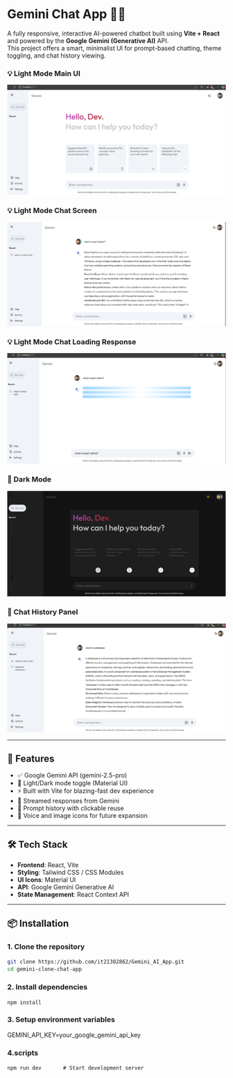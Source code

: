 # Gemini Chat App 🧠✨


A fully responsive, interactive AI-powered chatbot built using **Vite + React** and powered by the **Google Gemini (Generative AI)** API.  
This project offers a smart, minimalist UI for prompt-based chatting, theme toggling, and chat history viewing.

### 💡 Light Mode Main UI 
![Light Mode Main UI](https://github.com/it21302862/Gemini_AI_App/blob/main/gemini-clone-chat-app/src/assets/UI/main_ui.png)

### 💡 Light Mode Chat Screen 
![Light Mode Main UI](https://github.com/it21302862/Gemini_AI_App/blob/main/gemini-clone-chat-app/src/assets/UI/chat_review.png)

### 💡 Light Mode Chat Loading Response 
![Light Mode Chat Loading Response ](https://github.com/it21302862/Gemini_AI_App/blob/main/gemini-clone-chat-app/src/assets/UI/loading_preview.png)

### 🌙 Dark Mode  
![Dark Mode](https://github.com/it21302862/Gemini_AI_App/blob/main/gemini-clone-chat-app/src/assets/UI/dark.png)

### 💬 Chat History Panel  
![Chat History](https://github.com/it21302862/Gemini_AI_App/blob/main/gemini-clone-chat-app/src/assets/UI/chat_history.png)

---

## 🚀 Features

- ✅ Google Gemini API (gemini-2.5-pro)
- 🎨 Light/Dark mode toggle (Material UI)
- ⚡️ Built with Vite for blazing-fast dev experience
- 💬 Streamed responses from Gemini
- 🧠 Prompt history with clickable reuse
- 🎤 Voice and image icons for future expansion

---

## 🛠️ Tech Stack

- **Frontend**: React, Vite
- **Styling**: Tailwind CSS / CSS Modules
- **UI Icons**: Material UI
- **API**: Google Gemini Generative AI
- **State Management**: React Context API

---

## 📦 Installation

### 1. Clone the repository
```bash
git clone https://github.com/it21302862/Gemini_AI_App.git
cd gemini-clone-chat-app
```

### 2. Install dependencies
```
npm install
```

### 3. Setup environment variables
GEMINI_API_KEY=your_google_gemini_api_key

### 4.scripts
```
npm run dev       # Start development server
```

